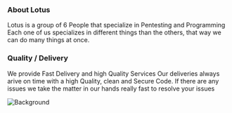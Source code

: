 ### About Lotus
Lotus is a group of 6 People that specialize in Pentesting and Programming
Each one of us specializes in different things than the others, that way we can do many things at once.
### Quality / Delivery
We provide Fast Delivery and high Quality Services
Our deliveries always arive on time with a high Quality, clean and Secure Code. If there are any issues we take the matter in our hands really fast to resolve your issues

![Background](https://user-images.githubusercontent.com/123122904/218341027-96923cf3-9f99-497a-98a5-168ab98a0e6b.png)
